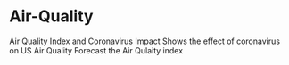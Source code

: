 # Air-Quality
Air Quality Index and Coronavirus Impact
Shows the effect of coronavirus on US Air Quality
Forecast the Air Qulaity index
